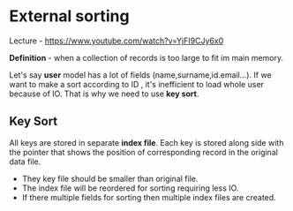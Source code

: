 # External sorting 

Lecture - https://www.youtube.com/watch?v=YjFI9CJy6x0

**Definition** - when a collection of records is too large to fit im main memory.  

Let's say **user** model has a lot of fields (name,surname,id.email...). If we want to make a sort according to ID , it's inefficient to load whole user because of IO. That is why we need to use **key sort**. 

## Key Sort
All keys are stored in separate **index file**. Each key is stored along side with the pointer that shows the position of corresponding record in the original data file. 
- They key file should be smaller than original file.
- The index file will be reordered for sorting requiring less IO.  
- If there multiple fields for sorting then multiple index files are created. 
